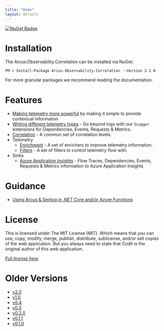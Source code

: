 ```yaml
---
title: "Home"
layout: default
---
```


[![NuGet Badge](https://buildstats.info/nuget/Arcus.Observability.Correlation?packageVersion=2.1.0)](https://www.nuget.org/packages/Arcus.Observability.Correlation/2.1.0)

# Installation

The Arcus.Observability.Correlation can be installed via NuGet:

```shell
PM > Install-Package Arcus.Observability.Correlation --Version 2.1.0
```

For more granular packages we recommend reading the documentation.

# Features

- [Making telemetry more powerful](/features/making-telemetry-more-powerful) by making it simple to provide contextual information
- [Writing different telemetry types](/features/writing-different-telemetry-types) - Go beyond logs with our `ILogger` extensions for Dependencies, Events, Requests & Metrics.
- [Correlation](/features/correlation) - A common set of correlation levels.
- Telemetry
    - [Enrichment](/features/telemetry-enrichment) - A set of enrichers to improve telemetry information.
    - [Filters](/features/telemetry-filter) - A set of filters to control telemetry flow with.
- Sinks
    - [Azure Application Insights](/features/sinks/azure-application-insights) - Flow Traces, Dependencies, Events, Requests & Metrics information to Azure Application Insights

# Guidance

- [Using Arcus & Serilog in .NET Core and/or Azure Functions](/guidance/use-with-dotnet-and-functions.md)

# License
This is licensed under The MIT License (MIT). Which means that you can use, copy, modify, merge, publish, distribute, sublicense, and/or sell copies of the web application. But you always need to state that Codit is the original author of this web application.

*[Full license here](https://github.com/arcus-azure/arcus.observability/blob/master/LICENSE)*

# Older Versions

- [v2.0](../v2.0)
- [v1.0](../v1.0)
- [v0.4](../v0.4)
- [v0.3](../v0.3)
- [v0.2.0](../v0.2.0)
- [v0.1.1](../v0.1.1)
- [v0.1.0](../v0.1.0)
